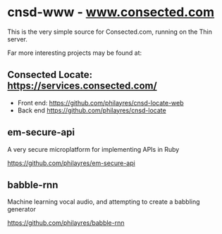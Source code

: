 cnsd-www - www.consected.com
==

This is the very simple source for Consected.com, running on the Thin server.

Far more interesting projects may be found at:

Consected Locate: https://services.consected.com/
--

* Front end: https://github.com/philayres/cnsd-locate-web
* Back end https://github.com/philayres/cnsd-locate

em-secure-api
--

A very secure microplatform for implementing APIs in Ruby

https://github.com/philayres/em-secure-api

babble-rnn
--

Machine learning vocal audio, and attempting to create a babbling generator

https://github.com/philayres/babble-rnn

